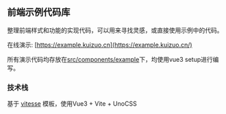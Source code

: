 ## 前端示例代码库

整理前端样式和功能的实现代码，可以用来寻找灵感，或直接使用示例中的代码。

在线演示: [https://example.kuizuo.cn](https://example.kuizuo.cn/)

所有演示代码均存放在[src/components/example](https://github.com/kuizuo/example/tree/main/src/components/example)下，均使用vue3 setup进行编写。

### 技术栈

基于 [vitesse](https://github.com/antfu/vitesse) 模板，使用Vue3 + Vite + UnoCSS
